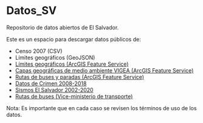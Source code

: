 # Datos_SV

Repositorio de datos abiertos de El Salvador.

Este es un espacio para descargar datos públicos de: 
* Censo 2007 (CSV)
* Límites geográficos (GeoJSON)
* [Límites geográficos (ArcGIS Feature Service)](http://cloud.cnr.gob.sv/ArcGIS/rest/services/SVWGS84/)
* [Capas geográficas de medio ambiente VIGEA (ArcGIS Feature Service)](http://mapas.marn.gob.sv/arcgis/rest/services/VIGEA/VIGEALayers/MapServer)
* [Rutas de buses y paradas (ArcGIS Feature Service)](https://services9.arcgis.com/4ZwMO9wShTnUDuWy/ArcGIS/rest/services/)
* [Datos de Crimen 2008-2018](https://www.aas.jjay.cuny.edu/single-post/base-de-datos)
* [Sismos El Salvador 2002-2020](https://raw.githubusercontent.com/BigDreamsCoders/Tremor/master/static/Sismos-el-salvador.csv)
* [Rutas de buses (Vice-ministerio de transporte)](https://services9.arcgis.com/4ZwMO9wShTnUDuWy/ArcGIS/rest/services/)

Nota: Es importante que en cada caso se revisen los términos de uso de los datos.


